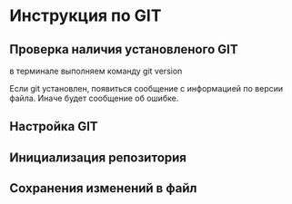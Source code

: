 # Инструкция по GIT
## Проверка наличия установленого GIT
в терминале выполняем команду git version

Если git установлен, появиться сообщение с информацией по версии файла. Иначе будет сообщение об ошибке.
 ## Настройка GIT
 ## Инициализация репозитория
 ## Сохранения изменений в файл